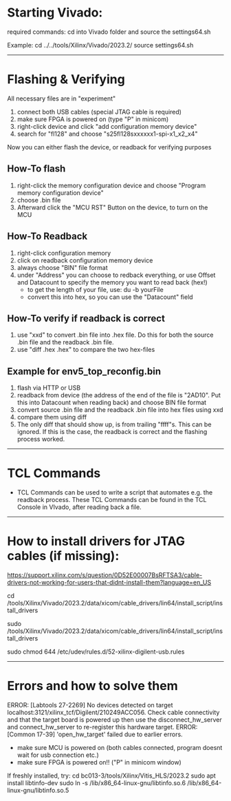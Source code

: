 # Starting Vivado:

required commands:
cd into Vivado folder and source the settings64.sh

Example:
cd ../../tools/Xilinx/Vivado/2023.2/
source settings64.sh

-------------------------------------------------------------------------------

# Flashing & Verifying

All necessary files are in "experiment"

1. connect both USB cables (special JTAG cable is required)
2. make sure FPGA is powered on (type "P" in minicom)
3. right-click device and click "add configuration memory device"
4. search for "fl128" and choose "s25fl128sxxxxxx1-spi-x1_x2_x4"

Now you can either flash the device, or readback for verifying purposes

## How-To flash

1. right-click the memory configuration device and choose "Program memory configuration device"
2. choose .bin file
3. Afterward click the "MCU RST" Button on the device, to turn on the MCU


## How-To Readback

1. right-click configuration memory
2. click on readback configuration memory device
3. always choose "BIN" file format
4. under "Address" you can choose to redback everything, or use Offset and Datacount to specify the memory you want to read back (hex!)
    - to get the length of your file, use: du -b yourFile
    - convert this into hex, so you can use the "Datacount" field
   
## How-To verify if readback is correct

1. use "xxd" to convert .bin file into .hex file. Do this for both the source .bin file and the readback .bin file.
2. use "diff .hex .hex" to compare the two hex-files


## Example for env5_top_reconfig.bin

1. flash via HTTP or USB
2. readback from device (the address of the end of the file is "2AD10". Put this into Datacount when reading back) and choose BIN file format
3. convert source .bin file and the readback .bin file into hex files using xxd
4. compare them using diff
5. The only diff that should show up, is from trailing "ffff"s. This can be ignored. If this is the case, the readback is correct and the flashing process worked.
  
--------------------------------------------------------------------------------

# TCL Commands
- TCL Commands can be used to write a script that automates e.g. the readback process. These TCL Commands can be found in the TCL Console in VIvado, after reading back a file.


----------------------------------------------------------------------------

# How to install drivers for JTAG cables (if missing):

https://support.xilinx.com/s/question/0D52E00007BsRFTSA3/cable-drivers-not-working-for-users-that-didnt-install-them?language=en_US

cd /tools/Xilinx/Vivado/2023.2/data/xicom/cable_drivers/lin64/install_script/install_drivers

sudo /tools/Xilinx/Vivado/2023.2/data/xicom/cable_drivers/lin64/install_script/install_drivers

sudo chmod 644 /etc/udev/rules.d/52-xilinx-digilent-usb.rules


--------------------------------------------------------------------

# Errors and how to solve them

ERROR: [Labtools 27-2269] No devices detected on target localhost:3121/xilinx_tcf/Digilent/210249ACC056.
Check cable connectivity and that the target board is powered up then
use the disconnect_hw_server and connect_hw_server to re-register this hardware target.
ERROR: [Common 17-39] 'open_hw_target' failed due to earlier errors.

- make sure MCU is powered on (both cables connected, program doesnt wait for usb connection etc.)
- make sure FPGA is powered on!! ("P" in minicom window)



If freshly installed, try:
cd bc013-3/tools/Xilinx/Vitis_HLS/2023.2
sudo apt install libtinfo-dev
sudo ln -s /lib/x86_64-linux-gnu/libtinfo.so.6 /lib/x86_64-linux-gnu/libtinfo.so.5






